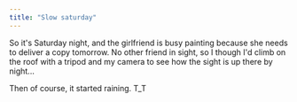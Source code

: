 ```yaml
---
title: "Slow saturday"
---
```


So it's Saturday night, and the girlfriend is busy painting because she needs
to deliver a copy tomorrow. No other friend in sight, so I though I'd climb on
the roof with a tripod and my camera to see how the sight is up there by
night...

Then of course, it started raining. T_T

